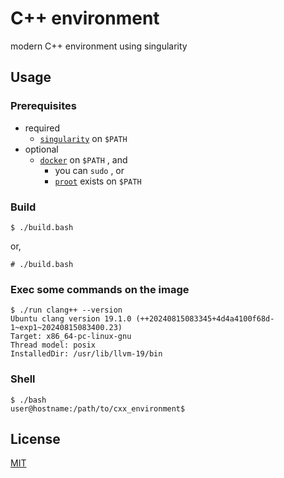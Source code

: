# C++ environment

modern C++ environment using singularity

## Usage

### Prerequisites

- required
    - [`singularity`](https://github.com/sylabs/singularity) on `$PATH`
- optional
    - [`docker`](https://docs.docker.com/reference/cli/docker/) on `$PATH` , and
        - you can `sudo` , or
        - [`proot`](https://proot-me.github.io/) exists on `$PATH`

### Build

```console
$ ./build.bash
```

or,

```console
# ./build.bash
```

### Exec some commands on the image

```console
$ ./run clang++ --version
Ubuntu clang version 19.1.0 (++20240815083345+4d4a4100f68d-1~exp1~20240815083400.23)
Target: x86_64-pc-linux-gnu
Thread model: posix
InstalledDir: /usr/lib/llvm-19/bin
```

### Shell

```console
$ ./bash
user@hostname:/path/to/cxx_environment$
```

## License

[MIT](https://github.com/wx257osn2/cxx_environment/blob/master/LICENSE)
